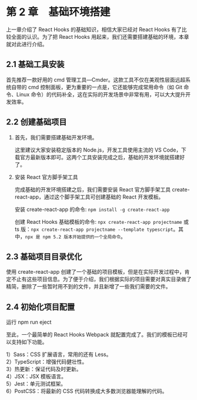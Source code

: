 # 第 2 章　基础环境搭建

上一章介绍了 React Hooks 的基础知识，相信大家已经对 React Hooks 有了比较全面的认识。为了把 React Hooks 用起来，我们还需要搭建基础的环境，本章就对此进行介绍。

## 2.1 基础工具安装

首先推荐一款好用的 cmd 管理工具—Cmder。这款工具不仅在美观性层面远超系统自带的 cmd 控制面板，更为重要的一点是，它还能够完成常用命令（如 Git 命令、Linux 命令）的代码补全，这在实际的开发场景中非常有用，可以大大提升开发效率。

## 2.2 创建基础项目

1. 首先，我们需要搭建基础开发环境。

   这里建议大家安装稳定版本的 Node.js，开发工具使用主流的 VS Code，下载官方最新版本即可。这两个工具安装完成之后，基础的开发环境就搭建好了。

2. 安装 React 官方脚手架工具

   完成基础的开发环境搭建之后，我们需要安装 React 官方脚手架工具 create-react-app，通过这个脚手架工具可创建基础的 React 开发模板。

   安装 create-react-app 的命令: `npm install -g create-react-app`

   创建 React Hooks 基础模板的命令: `npx create-react-app projectname` 或 ts 版：`npx create-react-app projectname --template typescript`。其中，`npx 是 npm 5.2 版本开始提供的一个全局命令`。

## 2.3 基础项目目录优化

使用 create-react-app 创建了一个基础的项目模板，但是在实际开发过程中，肯定不止有这些项目信息。为了便于介绍，我们根据实际的项目需要对真实目录做了精简，删除了一些暂时用不到的文件，并且新增了一些我们需要的文件。

## 2.4 初始化项目配置

运行 npm run eject

至此，一个最简单的 React Hooks Webpack 就配置完成了。我们的模板已经可以支持如下功能。

1）Sass：CSS 扩展语言，常用的还有 Less。  
2）TypeScript：增强代码健壮性。  
3）热更新：保证代码及时更新。  
4）JSX：JSX 模板语言。  
5）Jest：单元测试框架。  
6）PostCSS：将最新的 CSS 代码转换成大多数浏览器能理解的代码。
